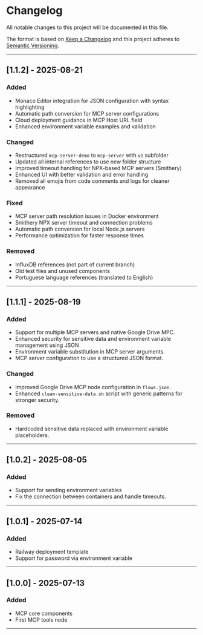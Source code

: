 # Changelog

All notable changes to this project will be documented in this file.

The format is based on [Keep a Changelog](https://keepachangelog.com/en/1.0.0/)
and this project adheres to [Semantic Versioning](https://semver.org/).

---

## [1.1.2] - 2025-08-21
### Added
- Monaco Editor integration for JSON configuration with syntax highlighting
- Automatic path conversion for MCP server configurations
- Cloud deployment guidance in MCP Host URL field
- Enhanced environment variable examples and validation

### Changed
- Restructured `mcp-server-demo` to `mcp-server` with `v1` subfolder
- Updated all internal references to use new folder structure
- Improved timeout handling for NPX-based MCP servers (Smithery)
- Enhanced UI with better validation and error handling
- Removed all emojis from code comments and logs for cleaner appearance

### Fixed
- MCP server path resolution issues in Docker environment
- Smithery NPX server timeout and connection problems
- Automatic path conversion for local Node.js servers
- Performance optimization for faster response times

### Removed
- InfluxDB references (not part of current branch)
- Old test files and unused components
- Portuguese language references (translated to English)

---

## [1.1.1] - 2025-08-19
### Added
- Support for multiple MCP servers and native Google Drive MPC.
- Enhanced security for sensitive data and environment variable management using JSON
- Environment variable substitution in MCP server arguments.
- MCP server configuration to use a structured JSON format.

### Changed
- Improved Google Drive MCP node configuration in `flows.json`.
- Enhanced `clean-sensitive-data.sh` script with generic patterns for stronger security.

### Removed
- Hardcoded sensitive data replaced with environment variable placeholders.
---
## [1.0.2] - 2025-08-05
### Added
- Support for sending environment variables
- Fix the connection between containers and handle timeouts.
---

## [1.0.1] - 2025-07-14
### Added
- Railway deployment template
- Support for password via environment variable

---

## [1.0.0] - 2025-07-13
### Added
- MCP core components
- First MCP tools node

---